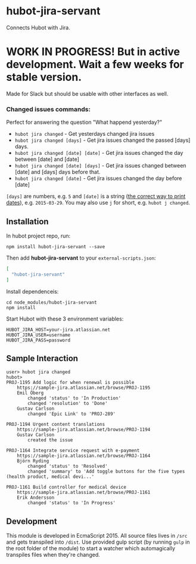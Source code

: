# hubot-jira-servant

Connects Hubot with Jira. 

# WORK IN PROGRESS! But in active development. Wait a few weeks for stable version.

Made for Slack but should be usable with other interfaces as well.

### Changed issues commands:
Perfect for answering the question "What happend yesterday?"

* `hubot jira changed` - Get yesterdays changed jira issues
* `hubot jira changed [days]` - Get jira issues changed the passed [days] days.
* `hubot jira changed [date] [date]` - Get jira issues changed the day between [date] and [date]
* `hubot jira changed [date] [days]` - Get jira issues changed between [date] and [days] days before that.
* `hubot jira changed [date]` - Get jira issues changed the day before [date]

`[days]` are numbers, e.g. `5` and `[date]` is a string ([the correct way to print dates](https://sv.wikipedia.org/wiki/ISO_8601)), e.g. `2015-03-29`. You may also use `j` for short, e.g. `hubot j changed`.

## Installation

In hubot project repo, run:

`npm install hubot-jira-servant --save`

Then add **hubot-jira-servant** to your `external-scripts.json`:

```json
[
  "hubot-jira-servant"
]
```

Install dependenceis:

```
cd node_modules/hubot-jira-servant
npm install
```

Start Hubot with these 3 environment variables:

```
HUBOT_JIRA_HOST=your-jira.atlassian.net
HUBOT_JIRA_USER=username
HUBOT_JIRA_PASS=password
```

## Sample Interaction

```
user> hubot jira changed
hubot> 
PROJ-1195 Add logic for when renewal is possible
    https://sample-jira.atlassian.net/browse/PROJ-1195
    Emil Öberg
        changed 'status' to 'In Production'
        changed 'resolution' to 'Done'
    Gustav Carlson
        changed 'Epic Link' to 'PROJ-289'        

PROJ-1194 Urgent content translations
    https://sample-jira.atlassian.net/browse/PROJ-1194
    Gustav Carlson
        created the issue

PROJ-1164 Integrate service request with e-payment
    https://sample-jira.atlassian.net/browse/PROJ-1164
    Björn Ryding
        changed 'status' to 'Resolved'
        changed 'summary' to 'Add toggle buttons for the five types (health product, medical devi...'        

PROJ-1161 Build controller for medical device
    https://sample-jira.atlassian.net/browse/PROJ-1161
    Erik Andersson
        changed 'status' to 'In Progress'
```

## Development
This module is developed in EcmaScript 2015. All source files lives in `/src` and gets transpiled into `/dist`. Use provided gulp script (by running `gulp` in the root folder of the module) to start a watcher which automagically transpiles files when they're changed.
